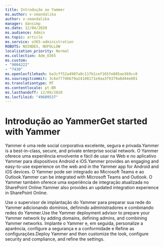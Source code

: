 ```yaml
---
title: Introdução ao Yammer
ms.author: v-smandalika
author: v-smandalika
manager: dansimp
ms.date: 12/04/2020
ms.audience: Admin
ms.topic: article
ms.service: o365-administration
ROBOTS: NOINDEX, NOFOLLOW
localization_priority: Normal
ms.collection: Adm_O365
ms.custom:
- "9004222"
- "7430"
ms.openlocfilehash: ba3cff52a4907a0c11fb1cef165fe805ae369cc0
ms.sourcegitcommit: 3c6e777d6679a24108171e9aa3f9379a8d44e001
ms.translationtype: MT
ms.contentlocale: pt-BR
ms.lasthandoff: 12/09/2020
ms.locfileid: "49609537"
---
```

# <a name="get-started-with-yammer"></a><span data-ttu-id="e5013-102">Introdução ao Yammer</span><span class="sxs-lookup"><span data-stu-id="e5013-102">Get started with Yammer</span></span>

<span data-ttu-id="e5013-103">Yammer é uma rede social corporativa excelente, segura e privada.</span><span class="sxs-lookup"><span data-stu-id="e5013-103">Yammer is a best-in-class, secure, and private enterprise social network.</span></span> <span data-ttu-id="e5013-104">O Yammer oferece uma experiência envolvente e fácil de usar na Web e no aplicativo Yammer para dispositivos Android e iOS.</span><span class="sxs-lookup"><span data-stu-id="e5013-104">Yammer provides an engaging and easy-to-use experience on the web and in the Yammer app for Android and iOS devices.</span></span> <span data-ttu-id="e5013-105">O Yammer pode ser integrado ao Microsoft Teams e ao Outlook.</span><span class="sxs-lookup"><span data-stu-id="e5013-105">Yammer can be integrated with Microsoft Teams and Outlook.</span></span> <span data-ttu-id="e5013-106">O Yammer também oferece uma experiência de integração atualizada no SharePoint Online.</span><span class="sxs-lookup"><span data-stu-id="e5013-106">Yammer also provides an updated integration experience in SharePoint Online.</span></span>

<span data-ttu-id="e5013-107">Use o supervisor de implantação do Yammer para preparar sua rede do Yammer adicionando domínios, definindo administradores e combinando redes do Yammer.</span><span class="sxs-lookup"><span data-stu-id="e5013-107">Use the Yammer deployment advisor to prepare your Yammer network by adding domains, defining admins, and combining Yammer networks.</span></span> <span data-ttu-id="e5013-108">Implante o Yammer e, em seguida, personalize a aparência, configure a segurança e a conformidade e Refine as configurações.</span><span class="sxs-lookup"><span data-stu-id="e5013-108">Deploy Yammer and then customize the look, configure security and compliance, and refine the settings.</span></span>